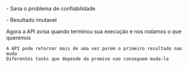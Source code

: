 <div class="section-left-align">
<p>- Sana o problema de confiabilidade</p>

<p class="fragment">- Resultado imutavel</p>

</div>
<aside class="notes">
    Agora a API avisa quando terminou sua execução e nos rodamos o que queremos

    A API pode retornar mais de uma vez porem o primeiro resultado nao muda
    Diferentes tasks que depende da promise nao conseguem muda-la
</aside>
